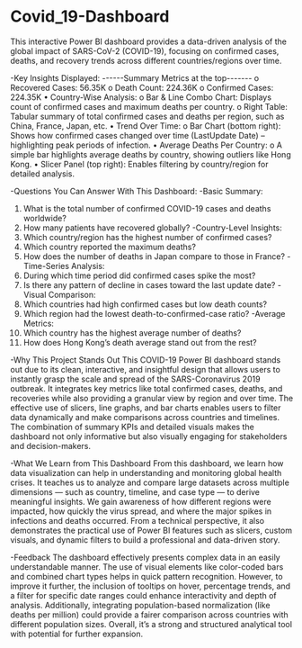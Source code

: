 # Covid_19-Dashboard
This interactive Power BI dashboard provides a data-driven analysis of the global impact of SARS-CoV-2 (COVID-19), focusing on confirmed cases, deaths, and recovery trends across different countries/regions over time.

-Key Insights Displayed:
------Summary Metrics at the top-------
o	Recovered Cases: 56.35K
o	Death Count: 224.36K
o	Confirmed Cases: 224.35K
•	Country-Wise Analysis:
o	Bar & Line Combo Chart: Displays count of confirmed cases and maximum deaths per country.
o	Right Table: Tabular summary of total confirmed cases and deaths per region, such as China, France, Japan, etc.
•	Trend Over Time:
o	Bar Chart (bottom right): Shows how confirmed cases changed over time (LastUpdate Date) – highlighting peak periods of infection.
•	Average Deaths Per Country:
o	A simple bar highlights average deaths by country, showing outliers like Hong Kong.
•	Slicer Panel (top right): Enables filtering by country/region for detailed analysis.

 -Questions You Can Answer With This Dashboard:
 -Basic Summary:
1.	What is the total number of confirmed COVID-19 cases and deaths worldwide?
2.	How many patients have recovered globally?
   -Country-Level Insights:
3.	Which country/region has the highest number of confirmed cases?
4.	Which country reported the maximum deaths?
5.	How does the number of deaths in Japan compare to those in France?
   -Time-Series Analysis:
6.	During which time period did confirmed cases spike the most?
7.	Is there any pattern of decline in cases toward the last update date?
   -Visual Comparison:
8.	Which countries had high confirmed cases but low death counts?
9.	Which region had the lowest death-to-confirmed-case ratio?
   -Average Metrics:
10.	Which country has the highest average number of deaths?
11. How does Hong Kong’s death average stand out from the rest?

   -Why This Project Stands Out
This COVID-19 Power BI dashboard stands out due to its clean, interactive, and insightful design that allows users to instantly grasp the scale and spread of the SARS-Coronavirus 2019 outbreak. It integrates key metrics like total confirmed cases, deaths, and recoveries while also providing a granular view by region and over time. The effective use of slicers, line graphs, and bar charts enables users to filter data dynamically and make comparisons across countries and timelines. The combination of summary KPIs and detailed visuals makes the dashboard not only informative but also visually engaging for stakeholders and decision-makers.

  -What We Learn from This Dashboard
From this dashboard, we learn how data visualization can help in understanding and monitoring global health crises. It teaches us to analyze and compare large datasets across multiple dimensions — such as country, timeline, and case type — to derive meaningful insights. We gain awareness of how different regions were impacted, how quickly the virus spread, and where the major spikes in infections and deaths occurred. From a technical perspective, it also demonstrates the practical use of Power BI features such as slicers, custom visuals, and dynamic filters to build a professional and data-driven story.

-Feedback
The dashboard effectively presents complex data in an easily understandable manner. The use of visual elements like color-coded bars and combined chart types helps in quick pattern recognition. However, to improve it further, the inclusion of tooltips on hover, percentage trends, and a filter for specific date ranges could enhance interactivity and depth of analysis. Additionally, integrating population-based normalization (like deaths per million) could provide a fairer comparison across countries with different population sizes. Overall, it’s a strong and structured analytical tool with potential for further expansion.
